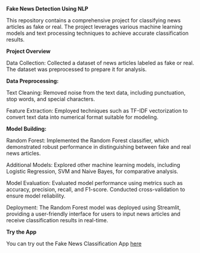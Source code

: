 **Fake News Detection Using NLP**


This repository contains a comprehensive project for classifying news articles as fake or real. The project leverages various machine learning models and text processing techniques to achieve accurate classification results.

****Project Overview****

Data Collection: Collected a dataset of news articles labeled as fake or real. The dataset was preprocessed to prepare it for analysis.

****Data Preprocessing:****

Text Cleaning: Removed noise from the text data, including punctuation, stop words, and special characters.

Feature Extraction: Employed techniques such as TF-IDF vectorization to convert text data into numerical format suitable for modeling.

****Model Building:****

Random Forest: Implemented the Random Forest classifier, which demonstrated robust performance in distinguishing between fake and real news articles.

Additional Models: Explored other machine learning models, including Logistic Regression, SVM and Naive Bayes, for comparative analysis.

Model Evaluation: Evaluated model performance using metrics such as accuracy, precision, recall, and F1-score. Conducted cross-validation to ensure model reliability.

Deployment: The Random Forest model was deployed using Streamlit, providing a user-friendly interface for users to input news articles and receive classification results in real-time.





****Try the App****

You can try out the Fake News Classification App [here](https://fake-news-detection-hnp.streamlit.app/)
